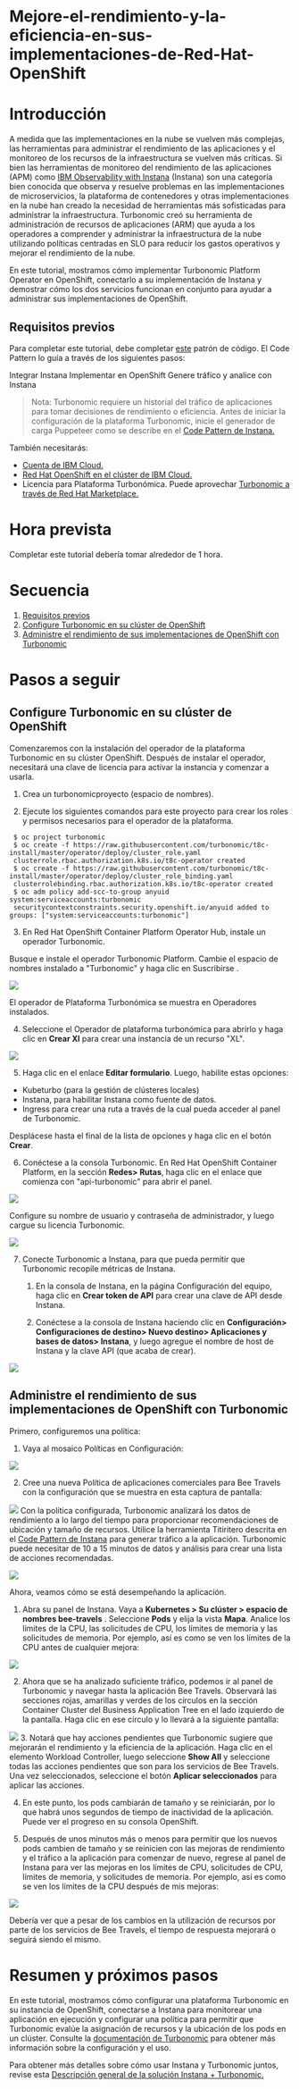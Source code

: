 # Mejore-el-rendimiento-y-la-eficiencia-en-sus-implementaciones-de-Red-Hat-OpenShift

# Introducción
A medida que las implementaciones en la nube se vuelven más complejas, las herramientas para administrar el rendimiento de las aplicaciones y el monitoreo de los recursos de la infraestructura se vuelven más críticas. Si bien las herramientas de monitoreo del rendimiento de las aplicaciones (APM) como [IBM Observability with Instana](https://www.ibm.com/cloud/instana) (Instana) son una categoría bien conocida que observa y resuelve problemas en las implementaciones de microservicios, la plataforma de contenedores y otras implementaciones en la nube han creado la necesidad de herramientas más sofisticadas para administrar la infraestructura. Turbonomic creó su herramienta de administración de recursos de aplicaciones (ARM) que ayuda a los operadores a comprender y administrar la infraestructura de la nube utilizando políticas centradas en SLO para reducir los gastos operativos y mejorar el rendimiento de la nube.

En este tutorial, mostramos cómo implementar Turbonomic Platform Operator en OpenShift, conectarlo a su implementación de Instana y demostrar cómo los dos servicios funcionan en conjunto para ayudar a administrar sus implementaciones de OpenShift.

## Requisitos previos
Para completar este tutorial, debe completar [este](https://github.com/BryanJCCF/Integre-Instana-con-una-aplicacion-de-microservicio-en-OpenShift-) patrón de código. El Code Pattern lo guía a través de los siguientes pasos:

Integrar Instana
Implementar en OpenShift
Genere tráfico y analice con Instana

>Nota: Turbonomic requiere un historial del tráfico de aplicaciones para tomar decisiones de rendimiento o eficiencia. Antes de iniciar la configuración de la plataforma Turbonomic, inicie el generador de carga Puppeteer como se describe en el [Code Pattern de Instana.](https://github.com/BryanJCCF/Integre-Instana-con-una-aplicacion-de-microservicio-en-OpenShift-)

También necesitarás:

- [Cuenta de IBM Cloud.](https://cloud.ibm.com/registration?cm_sp=ibmdev-_-developer-tutorials-_-cloudreg)
- [Red Hat OpenShift en el clúster de IBM Cloud.](https://cloud.ibm.com/kubernetes/catalog/create?platformType=openshift?cm_sp=ibmdev-_-developer-tutorials-_-cloudreg)
- Licencia para Plataforma Turbonómica. Puede aprovechar [Turbonomic a través de Red Hat Marketplace.](https://marketplace.redhat.com/en-us/products/turbonomic-platform?_ga=2.4379379.1735084987.1635194387-319746362.1617664077)

# Hora prevista
Completar este tutorial debería tomar alrededor de 1 hora.

# Secuencia
1. [Requisitos previos](#requisitos-previos)
2. [Configure Turbonomic en su clúster de OpenShift](#configure-turbonomic-en-su-clúster-de-openshift)
3. [Administre el rendimiento de sus implementaciones de OpenShift con Turbonomic](#administre-el-rendimiento-de-sus-implementaciones-de-openshift-con-turbonomic)

# Pasos a seguir

## Configure Turbonomic en su clúster de OpenShift
Comenzaremos con la instalación del operador de la plataforma Turbonomic en su clúster OpenShift. Después de instalar el operador, necesitará una clave de licencia para activar la instancia y comenzar a usarla.

1. Crea un turbonomicproyecto (espacio de nombres).

2. Ejecute los siguientes comandos para este proyecto para crear los roles y permisos necesarios para el operador de la plataforma.

```
 $ oc project turbonomic
 $ oc create -f https://raw.githubusercontent.com/turbonomic/t8c-install/master/operator/deploy/cluster_role.yaml
 clusterrole.rbac.authorization.k8s.io/t8c-operator created
 $ oc create -f https://raw.githubusercontent.com/turbonomic/t8c-install/master/operator/deploy/cluster_role_binding.yaml
 clusterrolebinding.rbac.authorization.k8s.io/t8c-operator created
 $ oc adm policy add-scc-to-group anyuid system:serviceaccounts:turbonomic
 securitycontextconstraints.security.openshift.io/anyuid added to groups: ["system:serviceaccounts:turbonomic"]

```

3. En Red Hat OpenShift Container Platform Operator Hub, instale un operador Turbonomic.

Busque e instale el operador Turbonomic Platform. Cambie el espacio de nombres instalado a "Turbonomic" y haga clic en Suscribirse .


![](images/1.png)

El operador de Plataforma Turbonómica se muestra en Operadores instalados.

4. Seleccione el Operador de plataforma turbonómica para abrirlo y haga clic en **Crear Xl** para crear una instancia de un recurso "XL".


![](images/2.png)

5. Haga clic en el enlace **Editar formulario**. Luego, habilite estas opciones:

- Kubeturbo (para la gestión de clústeres locales)
- Instana, para habilitar Instana como fuente de datos.
- Ingress para crear una ruta a través de la cual pueda acceder al panel de Turbonomic.

Desplácese hasta el final de la lista de opciones y haga clic en el botón **Crear**.

6. Conéctese a la consola Turbonomic. En Red Hat OpenShift Container Platform, en la sección **Redes> Rutas**, haga clic en el enlace que comienza con "api-turbonomic" para abrir el panel.


![](images/3.png)

Configure su nombre de usuario y contraseña de administrador, y luego cargue su licencia Turbonomic.


![](images/4.png)

7. Conecte Turbonomic a Instana, para que pueda permitir que Turbonomic recopile métricas de Instana.

   1. En la consola de Instana, en la página Configuración del equipo, haga clic en **Crear token de API** para crear una clave de API desde Instana.

   1. Conéctese a la consola de Instana haciendo clic en **Configuración> Configuraciones de destino> Nuevo destino> Aplicaciones y bases de datos> Instana**, y luego agregue el nombre de host de Instana y la clave API (que acaba de crear).


![](images/5.png)

## Administre el rendimiento de sus implementaciones de OpenShift con Turbonomic
Primero, configuremos una política:

1. Vaya al mosaico Políticas en Configuración:


![](images/6.png)

2. Cree una nueva Política de aplicaciones comerciales para Bee Travels con la configuración que se muestra en esta captura de pantalla:


![](images/7.png)
Con la política configurada, Turbonomic analizará los datos de rendimiento a lo largo del tiempo para proporcionar recomendaciones de ubicación y tamaño de recursos. Utilice la herramienta Titiritero descrita en el [Code Pattern de Instana](https://github.com/BryanJCCF/Integre-Instana-con-una-aplicacion-de-microservicio-en-OpenShift-) para generar tráfico a la aplicación. Turbonomic puede necesitar de 10 a 15 minutos de datos y análisis para crear una lista de acciones recomendadas.


![](images/8.png)

Ahora, veamos cómo se está desempeñando la aplicación.

1. Abra su panel de Instana. Vaya a **Kubernetes > Su clúster > espacio de nombres bee-travels** . Seleccione **Pods** y elija la vista **Mapa**. Analice los límites de la CPU, las solicitudes de CPU, los límites de memoria y las solicitudes de memoria. Por ejemplo, así es como se ven los límites de la CPU antes de cualquier mejora:

![](images/9.jpg)

2. Ahora que se ha analizado suficiente tráfico, podemos ir al panel de Turbonomic y navegar hasta la aplicación Bee Travels. Observará las secciones rojas, amarillas y verdes de los círculos en la sección Container Cluster del Business Application Tree en el lado izquierdo de la pantalla. Haga clic en ese círculo y lo llevará a la siguiente pantalla:

![](images/10.png)
3. Notará que hay acciones pendientes que Turbonomic sugiere que mejorarán el rendimiento y la eficiencia de la aplicación. Haga clic en el elemento Workload Controller, luego seleccione **Show All** y seleccione todas las acciones pendientes que son para los servicios de Bee Travels. Una vez seleccionados, seleccione el botón **Aplicar seleccionados** para aplicar las acciones.

4. En este punto, los pods cambiarán de tamaño y se reiniciarán, por lo que habrá unos segundos de tiempo de inactividad de la aplicación. Puede ver el progreso en su consola OpenShift.

5. Después de unos minutos más o menos para permitir que los nuevos pods cambien de tamaño y se reinicien con las mejoras de rendimiento y el tráfico a la aplicación para comenzar de nuevo, regrese al panel de Instana para ver las mejoras en los límites de CPU, solicitudes de CPU, límites de memoria, y solicitudes de memoria. Por ejemplo, así es como se ven los límites de la CPU después de mis mejoras:

![](images/11.jpg)

Debería ver que a pesar de los cambios en la utilización de recursos por parte de los servicios de Bee Travels, el tiempo de respuesta mejorará o seguirá siendo el mismo.

# Resumen y próximos pasos

En este tutorial, mostramos cómo configurar una plataforma Turbonomic en su instancia de OpenShift, conectarse a Instana para monitorear una aplicación en ejecución y configurar una política para permitir que Turbonomic evalúe la asignación de recursos y la ubicación de los pods en un clúster. Consulte la [documentación de Turbonomic](http://docs.turbonomic.com/pdfdocs/Turbonomic_User_Guide_8.0.0.pdf) para obtener más información sobre la configuración y el uso.

Para obtener más detalles sobre cómo usar Instana y Turbonomic juntos, revise esta [Descripción general de la solución Instana + Turbonomic.](https://www.turbonomic.com/resources/data-sheets/instana-turbonomic-overview/)

